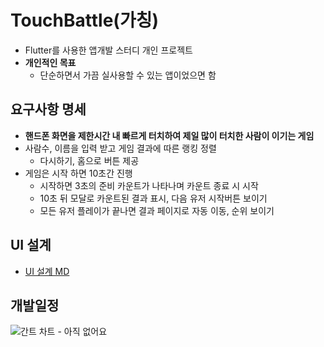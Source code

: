 # TouchBattle(가칭)

* Flutter를 사용한 앱개발 스터디 개인 프로젝트
* **개인적인 목표**
  * 단순하면서 가끔 실사용할 수 있는 앱이었으면 함

## 요구사항 명세

* **핸드폰 화면을 제한시간 내 빠르게 터치하여 제일 많이 터치한 사람이 이기는 게임**
* 사람수, 이름을 입력 받고 게임 결과에 따른 랭킹 정렬
  * 다시하기, 홈으로 버튼 제공
* 게임은 시작 하면 10초간 진행
  * 시작하면 3초의 준비 카운트가 나타나며 카운트 종료 시 시작
  * 10초 뒤 모달로 카운트된 결과 표시, 다음 유저 시작버튼 보이기
  * 모든 유저 플레이가 끝나면 결과 페이지로 자동 이동, 순위 보이기

## UI 설계

* [UI 설계 MD](https://github.com/ohbokdong/AppDevStudy/blob/master/ProjectReadme/younggeun0/ui_design.md)

## 개발일정

![간트 차트 - 아직 없어요]()
